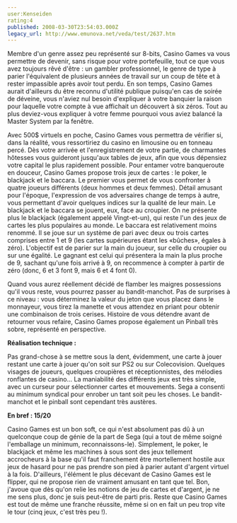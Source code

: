 ```yaml
---
user:Kenseiden
rating:4
published: 2008-03-30T23:54:03.000Z
legacy_url: http://www.emunova.net/veda/test/2637.htm
---
```

Membre d'un genre assez peu représenté sur 8-bits, Casino Games va vous permettre de devenir, sans risque pour votre portefeuille, tout ce que vous avez toujours rêvé d'être : un gambler professionnel, le genre de type à parier l'équivalent de plusieurs années de travail sur un coup de tête et à rester impassible après avoir tout perdu. En son temps, Casino Games aurait d'ailleurs du être reconnu d'utilité publique puisqu'en cas de soirée de déveine, vous n'aviez nul besoin d'expliquer à votre banquier la raison pour laquelle votre compte à vue affichait un découvert à six zéros. Tout au plus deviez-vous expliquer à votre femme pourquoi vous aviez balancé la Master System par la fenêtre.  

  

Avec 500$ virtuels en poche, Casino Games vous permettra de vérifier si, dans la réalité, vous ressortiriez du casino en limousine ou en tonneau percé. Dès votre arrivée et l'enregistrement de votre partie, de charmantes hôtesses vous guideront jusqu'aux tables de jeux, afin que vous dépensiez votre capital le plus rapidement possible. Pour entamer votre banqueroute en douceur, Casino Games propose trois jeux de cartes : le poker, le blackjack et le baccara. Le premier vous permet de vous confronter à quatre joueurs différents (deux hommes et deux femmes). Détail amusant pour l'époque, l'expression de vos adversaires change de temps à autre, vous permettant d'avoir quelques indices sur la qualité de leur main. Le blackjack et le baccara se jouent, eux, face au croupier. On ne présente plus le blackjack (également appelé Vingt-et-un), qui reste l'un des jeux de cartes les plus populaires au monde. Le baccara est relativement moins renommé. Il se joue sur un système de pari avec deux ou trois cartes comprises entre 1 et 9 (les cartes supérieures étant les «bûches», égales à zéro). L'objectif est de parier sur la main du joueur, sur celle du croupier ou sur une égalité. Le gagnant est celui qui présentera la main la plus proche de 9, sachant qu'une fois arrivé à 9, on recommence à compter à partir de zéro (donc, 6 et 3 font 9, mais 6 et 4 font 0).  

  

Quand vous aurez réellement décidé de flamber les maigres possessions qu'il vous reste, vous pourrez passer au bandit-manchot. Pas de surprises à ce niveau : vous déterminez la valeur du jeton que vous placez dans le monnayeur, vous tirez la manette et vous attendez en priant pour obtenir une combinaison de trois cerises. Histoire de vous détendre avant de retourner vous refaire, Casino Games propose également un Pinball très sobre, représenté en perspective.  

  

**Réalisation technique :**   

Pas grand-chose à se mettre sous la dent, évidemment, une carte à jouer restant une carte à jouer qu'on soit sur PS2 ou sur Colecovision. Quelques visages de joueurs, quelques croupières et réceptionnistes, des mélodies ronflantes de casino... La maniabilité des différents jeux est très simple, avec un curseur pour sélectionner cartes et mouvements. Sega a consenti au minimum syndical pour enrober un tant soit peu les choses. Le bandit-manchot et le pinball sont cependant très austères.  

  

**En bref : 15/20**   

Casino Games est un bon soft, ce qui n'est absolument pas dû à un quelconque coup de génie de la part de Sega (qui a tout de même soigné l'emballage un minimum, reconnaissons-le). Simplement, le poker, le blackjack et même les machines à sous sont des jeux tellement accrocheurs à la base qu'il faut franchement être mortellement hostile aux jeux de hasard pour ne pas prendre son pied à parier autant d'argent virtuel à la fois. D'ailleurs, l'élément le plus décevant de Casino Games est le flipper, qui ne propose rien de vraiment amusant en tant que tel. Bon, j'avoue que dès qu'on relie les notions de jeu de cartes et d'argent, je ne me sens plus, donc je suis peut-être de parti pris. Reste que Casino Games est tout de même une franche réussite, même si on en fait un peu trop vite le tour (cinq jeux, c'est très peu !).